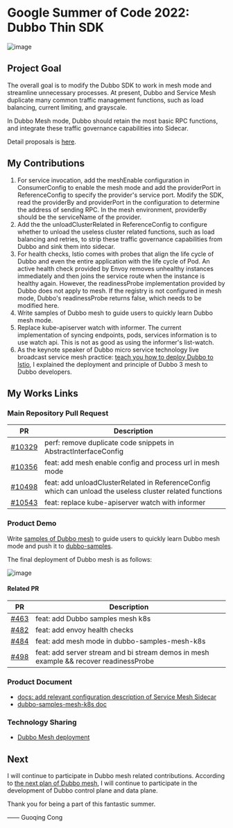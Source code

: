 # Google Summer of Code 2022: Dubbo Thin SDK

![image](https://user-images.githubusercontent.com/56248584/191144309-502ec181-a316-4ed1-a0a9-20be277b6dab.png)


## Project Goal

The overall goal is to modify the Dubbo SDK to work in mesh mode and streamline unnecessary processes. 
At present, Dubbo and Service Mesh duplicate many common traffic management functions, such as load balancing, current limiting, and grayscale.

In Dubbo Mesh mode, Dubbo should retain the most basic RPC functions, and integrate these traffic governance capabilities into Sidecar.

Detail proposals is [here](https://github.com/apache/dubbo-awesome/blob/master/proposals/D3.1-thinsdk-sidecar-mesh.md#background).

## My Contributions

1. For service invocation, add the meshEnable configuration in ConsumerConfig to enable the mesh mode and add the providerPort in ReferenceConfig to specify the provider's service port. Modify the SDK, read the providerBy and providerPort in the configuration to determine the address of sending RPC. In the mesh environment, providerBy should be the serviceName of the provider.
2. Add the the unloadClusterRelated in ReferenceConfig to configure whether to unload the useless cluster related functions, such as load balancing and retries, to strip these traffic governance capabilities from Dubbo and sink them into sidecar.
3. For health checks, Istio comes with probes that align the life cycle of Dubbo and even the entire application with the life cycle of Pod. An active health check provided by Envoy removes unhealthy instances immediately and then joins the service route when the instance is healthy again. However, the readinessProbe implementation provided by Dubbo does not apply to mesh. If the registry is not configured in mesh mode, Dubbo's readinessProbe returns false, which needs to be modified here. 
4. Write samples of Dubbo mesh to guide users to quickly learn Dubbo mesh mode.
5. Replace kube-apiserver watch with informer. The current implementation of syncing endpoints, pods, services information is to use watch api. This is not as good as using the informer's list-watch.
6. As the keynote speaker of Dubbo micro service technology live broadcast service mesh practice: [teach you how to deploy Dubbo to Istio](https://www.bilibili.com/video/BV1HV4y1x7A9?spm_id_from=333.999.0.0&vd_source=6668b7f3025d083b8b0b10851dd834a8), I explained the deployment and principle of Dubbo 3 mesh to Dubbo developers.

## My Works Links

### Main Repository Pull Request

|  PR   | Description  |
|  ----  | ----  |
| [#10329](https://github.com/apache/dubbo/pull/10329)  | perf: remove duplicate code snippets in AbstractInterfaceConfig |
| [#10356](https://github.com/apache/dubbo/pull/10356)  | feat: add mesh enable config and process url in mesh mode |
| [#10498](https://github.com/apache/dubbo/pull/10498)  | feat: add unloadClusterRelated in ReferenceConfig which can unload the useless cluster related functions |
| [#10543](https://github.com/apache/dubbo/pull/10543)  | feat: replace kube-apiserver watch with informer |

### Product Demo
Write [samples of Dubbo mesh](https://github.com/apache/dubbo-samples/tree/master/dubbo-samples-mesh-k8s) to guide users to quickly learn Dubbo mesh mode and push it to [dubbo-samples](https://github.com/apache/dubbo-samples).

The final deployment of Dubbo mesh is as follows:

![image](https://user-images.githubusercontent.com/56248584/188522535-43fb1f2f-bc02-4c6d-b0bb-a7710c8863f3.png)

#### Related PR
|  PR   | Description  |
|  ----  | ----  |
| [#463](https://github.com/apache/dubbo-samples/pull/463) | feat: add Dubbo samples mesh k8s |
| [#482](https://github.com/apache/dubbo-samples/pull/482) | feat: add envoy health checks |
| [#484](https://github.com/apache/dubbo-samples/pull/484) | feat: add mesh mode in dubbo-samples-mesh-k8s |
| [#498](https://github.com/apache/dubbo-samples/pull/498) | feat: add server stream and bi stream demos in mesh example && recover readinessProbe |

### Product Document
- [docs: add relevant configuration description of Service Mesh Sidecar](https://github.com/apache/dubbo-website/pull/1425)
- [dubbo-samples-mesh-k8s doc](https://github.com/apache/dubbo-samples/blob/master/dubbo-samples-mesh-k8s/README.md)

### Technology Sharing
- [Dubbo Mesh deployment](https://www.bilibili.com/video/BV1HV4y1x7A9?spm_id_from=333.999.0.0&vd_source=6668b7f3025d083b8b0b10851dd834a8)

## Next

I will continue to participate in Dubbo mesh related contributions. According to [the next plan of Dubbo mesh](https://mp.weixin.qq.com/s/GF8i1fzY1I4bDSJDZh6aJQ), I will continue to participate in the development of Dubbo control plane and data plane.

Thank you for being a part of this fantastic summer.

—— Guoqing Cong
